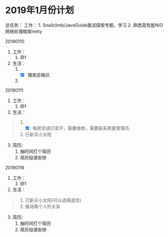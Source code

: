 # 2019年1月份计划
总任务： 工作：
              1. Snailclimb/JavaGuide面试探索专题，学习 
              2. 熟悉高性能NIO网络处理框架netty  

20190110
1. 工作：
   1. @1
2. 生活：
   1. - [x] 理发店相识
   2. 

20190111
1. 工作：
   1. @1
2. 生活：
>1. - [x] 租房空调已变坏，需要维修，需要联系房屋管理员.
>2. 已新买小太阳
3. 简历:
   1. 抽时间打个简历
   2. 简历投递安排
   
20190116
1. 工作：
   1. @1
2. 生活：
>1. 已新买小太阳(可以选择退货)
>2. 推进两个人的关系
3. 简历:
   1. 抽时间打个简历
   2. 简历投递安排   